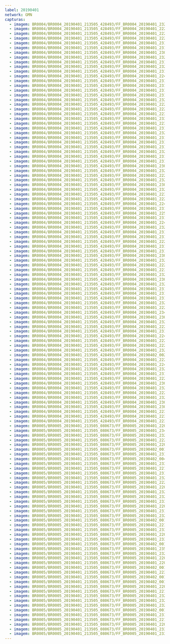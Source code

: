 ```yaml
---
label: 20190401
network: GMN
capturas:
  - imagem: BR0004/BR0004_20190401_213505_428493/FF_BR0004_20190401_232445_451_0130304.fits_maxpixel.jpg
  - imagem: BR0004/BR0004_20190401_213505_428493/FF_BR0004_20190401_222920_975_0064256.fits_maxpixel.jpg
  - imagem: BR0004/BR0004_20190401_213505_428493/FF_BR0004_20190401_222516_446_0059392.fits_maxpixel.jpg
  - imagem: BR0004/BR0004_20190401_213505_428493/FF_BR0004_20190401_222712_973_0061696.fits_maxpixel.jpg
  - imagem: BR0004/BR0004_20190401_213505_428493/FF_BR0004_20190401_231144_011_0114688.fits_maxpixel.jpg
  - imagem: BR0004/BR0004_20190401_213505_428493/FF_BR0004_20190401_231156_816_0114944.fits_maxpixel.jpg
  - imagem: BR0004/BR0004_20190401_213505_428493/FF_BR0004_20190401_230635_212_0108544.fits_maxpixel.jpg
  - imagem: BR0004/BR0004_20190401_213505_428493/FF_BR0004_20190401_232458_258_0130560.fits_maxpixel.jpg
  - imagem: BR0004/BR0004_20190401_213505_428493/FF_BR0004_20190401_231600_193_0119808.fits_maxpixel.jpg
  - imagem: BR0004/BR0004_20190401_213505_428493/FF_BR0004_20190401_232054_866_0125696.fits_maxpixel.jpg
  - imagem: BR0004/BR0004_20190401_213505_428493/FF_BR0004_20190401_231534_576_0119296.fits_maxpixel.jpg
  - imagem: BR0004/BR0004_20190401_213505_428493/FF_BR0004_20190401_224938_492_0088320.fits_maxpixel.jpg
  - imagem: BR0004/BR0004_20190401_213505_428493/FF_BR0004_20190401_231613_063_0120064.fits_maxpixel.jpg
  - imagem: BR0004/BR0004_20190401_213505_428493/FF_BR0004_20190401_231118_384_0114176.fits_maxpixel.jpg
  - imagem: BR0004/BR0004_20190401_213505_428493/FF_BR0004_20190401_231027_139_0113152.fits_maxpixel.jpg
  - imagem: BR0004/BR0004_20190401_213505_428493/FF_BR0004_20190401_231547_389_0119552.fits_maxpixel.jpg
  - imagem: BR0004/BR0004_20190401_213505_428493/FF_BR0004_20190401_232653_541_0132864.fits_maxpixel.jpg
  - imagem: BR0004/BR0004_20190401_213505_428493/FF_BR0004_20190401_222946_664_0064768.fits_maxpixel.jpg
  - imagem: BR0004/BR0004_20190401_213505_428493/FF_BR0004_20190401_222633_656_0060928.fits_maxpixel.jpg
  - imagem: BR0004/BR0004_20190401_213505_428493/FF_BR0004_20190401_223233_166_0068096.fits_maxpixel.jpg
  - imagem: BR0004/BR0004_20190401_213505_428493/FF_BR0004_20190401_233648_892_0144640.fits_maxpixel.jpg
  - imagem: BR0004/BR0004_20190401_213505_428493/FF_BR0004_20190401_223025_100_0065536.fits_maxpixel.jpg
  - imagem: BR0004/BR0004_20190401_213505_428493/FF_BR0004_20190401_231131_190_0114432.fits_maxpixel.jpg
  - imagem: BR0004/BR0004_20190401_213505_428493/FF_BR0004_20190401_232523_903_0131072.fits_maxpixel.jpg
  - imagem: BR0004/BR0004_20190401_213505_428493/FF_BR0004_20190401_231417_718_0117760.fits_maxpixel.jpg
  - imagem: BR0004/BR0004_20190401_213505_428493/FF_BR0004_20190401_231521_768_0119040.fits_maxpixel.jpg
  - imagem: BR0004/BR0004_20190401_213505_428493/FF_BR0004_20190401_231833_960_0122880.fits_maxpixel.jpg
  - imagem: BR0004/BR0004_20190401_213505_428493/FF_BR0004_20190401_232419_925_0129792.fits_maxpixel.jpg
  - imagem: BR0004/BR0004_20190401_213505_428493/FF_BR0004_20190401_231938_007_0124160.fits_maxpixel.jpg
  - imagem: BR0004/BR0004_20190401_213505_428493/FF_BR0004_20190401_231443_347_0118272.fits_maxpixel.jpg
  - imagem: BR0004/BR0004_20190401_213505_428493/FF_BR0004_20190401_230505_550_0106752.fits_maxpixel.jpg
  - imagem: BR0004/BR0004_20190401_213505_428493/FF_BR0004_20190401_232133_299_0126464.fits_maxpixel.jpg
  - imagem: BR0004/BR0004_20190401_213505_428493/FF_BR0004_20190401_222542_074_0059904.fits_maxpixel.jpg
  - imagem: BR0004/BR0004_20190401_213505_428493/FF_BR0004_20190401_232341_391_0129024.fits_maxpixel.jpg
  - imagem: BR0004/BR0004_20190401_213505_428493/FF_BR0004_20190401_230401_503_0105472.fits_maxpixel.jpg
  - imagem: BR0004/BR0004_20190401_213505_428493/FF_BR0004_20190401_232536_688_0131328.fits_maxpixel.jpg
  - imagem: BR0004/BR0004_20190401_213505_428493/FF_BR0004_20190401_223629_145_0072704.fits_maxpixel.jpg
  - imagem: BR0004/BR0004_20190401_213505_428493/FF_BR0004_20190401_222751_311_0062464.fits_maxpixel.jpg
  - imagem: BR0004/BR0004_20190401_213505_428493/FF_BR0004_20190401_224900_065_0087552.fits_maxpixel.jpg
  - imagem: BR0004/BR0004_20190401_213505_428493/FF_BR0004_20190401_231717_112_0121344.fits_maxpixel.jpg
  - imagem: BR0004/BR0004_20190401_213505_428493/FF_BR0004_20190401_225827_197_0098816.fits_maxpixel.jpg
  - imagem: BR0004/BR0004_20190401_213505_428493/FF_BR0004_20190401_231456_141_0118528.fits_maxpixel.jpg
  - imagem: BR0004/BR0004_20190401_213505_428493/FF_BR0004_20190401_224912_885_0087808.fits_maxpixel.jpg
  - imagem: BR0004/BR0004_20190401_213505_428493/FF_BR0004_20190401_232432_669_0130048.fits_maxpixel.jpg
  - imagem: BR0004/BR0004_20190401_213505_428493/FF_BR0004_20190401_231912_387_0123648.fits_maxpixel.jpg
  - imagem: BR0004/BR0004_20190401_213505_428493/FF_BR0004_20190401_231846_776_0123136.fits_maxpixel.jpg
  - imagem: BR0004/BR0004_20190401_213505_428493/FF_BR0004_20190401_222359_584_0057856.fits_maxpixel.jpg
  - imagem: BR0004/BR0004_20190401_213505_428493/FF_BR0004_20190401_231209_619_0115200.fits_maxpixel.jpg
  - imagem: BR0004/BR0004_20190401_213505_428493/FF_BR0004_20190401_231222_445_0115456.fits_maxpixel.jpg
  - imagem: BR0004/BR0004_20190401_213505_428493/FF_BR0004_20190401_230348_687_0105216.fits_maxpixel.jpg
  - imagem: BR0004/BR0004_20190401_213505_428493/FF_BR0004_20190401_232640_729_0132608.fits_maxpixel.jpg
  - imagem: BR0004/BR0004_20190401_213505_428493/FF_BR0004_20190401_222959_457_0065024.fits_maxpixel.jpg
  - imagem: BR0004/BR0004_20190401_213505_428493/FF_BR0004_20190401_223337_232_0069376.fits_maxpixel.jpg
  - imagem: BR0004/BR0004_20190401_213505_428493/FF_BR0004_20190401_232146_106_0126720.fits_maxpixel.jpg
  - imagem: BR0004/BR0004_20190401_213505_428493/FF_BR0004_20190401_230648_035_0108800.fits_maxpixel.jpg
  - imagem: BR0004/BR0004_20190401_213505_428493/FF_BR0004_20190401_232407_021_0129536.fits_maxpixel.jpg
  - imagem: BR0004/BR0004_20190401_213505_428493/FF_BR0004_20190401_231704_292_0121088.fits_maxpixel.jpg
  - imagem: BR0004/BR0004_20190401_213505_428493/FF_BR0004_20190401_231508_967_0118784.fits_maxpixel.jpg
  - imagem: BR0004/BR0004_20190401_213505_428493/FF_BR0004_20190401_231001_519_0112640.fits_maxpixel.jpg
  - imagem: BR0004/BR0004_20190401_213505_428493/FF_BR0004_20190401_232224_546_0127488.fits_maxpixel.jpg
  - imagem: BR0004/BR0004_20190401_213505_428493/FF_BR0004_20190401_222804_120_0062720.fits_maxpixel.jpg
  - imagem: BR0004/BR0004_20190401_213505_428493/FF_BR0004_20190401_234508_684_0154624.fits_maxpixel.jpg
  - imagem: BR0004/BR0004_20190401_213505_428493/FF_BR0004_20190401_230414_320_0105728.fits_maxpixel.jpg
  - imagem: BR0004/BR0004_20190401_213505_428493/FF_BR0004_20190401_232615_114_0132096.fits_maxpixel.jpg
  - imagem: BR0004/BR0004_20190401_213505_428493/FF_BR0004_20190401_222412_423_0058112.fits_maxpixel.jpg
  - imagem: BR0004/BR0004_20190401_213505_428493/FF_BR0004_20190401_231430_533_0118016.fits_maxpixel.jpg
  - imagem: BR0004/BR0004_20190401_213505_428493/FF_BR0004_20190401_224925_686_0088064.fits_maxpixel.jpg
  - imagem: BR0004/BR0004_20190401_213505_428493/FF_BR0004_20190401_222503_651_0059136.fits_maxpixel.jpg
  - imagem: BR0004/BR0004_20190401_213505_428493/FF_BR0004_20190401_222646_104_0061184.fits_maxpixel.jpg
  - imagem: BR0004/BR0004_20190401_213505_428493/FF_BR0004_20190401_232706_346_0133120.fits_maxpixel.jpg
  - imagem: BR0004/BR0004_20190401_213505_428493/FF_BR0004_20190402_002202_251_0198656.fits_maxpixel.jpg
  - imagem: BR0004/BR0004_20190401_213505_428493/FF_BR0004_20190401_222450_831_0058880.fits_maxpixel.jpg
  - imagem: BR0004/BR0004_20190401_213505_428493/FF_BR0004_20190401_224847_262_0087296.fits_maxpixel.jpg
  - imagem: BR0004/BR0004_20190401_213505_428493/FF_BR0004_20190401_232511_089_0130816.fits_maxpixel.jpg
  - imagem: BR0004/BR0004_20190401_213505_428493/FF_BR0004_20190401_231859_576_0123392.fits_maxpixel.jpg
  - imagem: BR0004/BR0004_20190401_213505_428493/FF_BR0004_20190401_222554_865_0060160.fits_maxpixel.jpg
  - imagem: BR0004/BR0004_20190401_213505_428493/FF_BR0004_20190401_230804_888_0110336.fits_maxpixel.jpg
  - imagem: BR0004/BR0004_20190401_213505_428493/FF_BR0004_20190401_232211_730_0127232.fits_maxpixel.jpg
  - imagem: BR0004/BR0004_20190401_213505_428493/FF_BR0004_20190401_222933_784_0064512.fits_maxpixel.jpg
  - imagem: BR0004/BR0004_20190401_213505_428493/FF_BR0004_20190401_232315_767_0128512.fits_maxpixel.jpg
  - imagem: BR0004/BR0004_20190401_213505_428493/FF_BR0004_20190401_230427_128_0105984.fits_maxpixel.jpg
  - imagem: BR0004/BR0004_20190401_213505_428493/FF_BR0004_20190401_230439_932_0106240.fits_maxpixel.jpg
  - imagem: BR0004/BR0004_20190401_213505_428493/FF_BR0004_20190401_223811_578_0074752.fits_maxpixel.jpg
  - imagem: BR0004/BR0004_20190401_213505_428493/FF_BR0004_20190401_223012_258_0065280.fits_maxpixel.jpg
  - imagem: BR0004/BR0004_20190401_213505_428493/FF_BR0004_20190401_223415_667_0070144.fits_maxpixel.jpg
  - imagem: BR0005/BR0005_20190401_213505_080673/FF_BR0005_20190401_220924_612_0040448.fits_maxpixel.jpg
  - imagem: BR0005/BR0005_20190401_213505_080673/FF_BR0005_20190401_234635_960_0156672.fits_maxpixel.jpg
  - imagem: BR0005/BR0005_20190401_213505_080673/FF_BR0005_20190401_232200_039_0127232.fits_maxpixel.jpg
  - imagem: BR0005/BR0005_20190401_213505_080673/FF_BR0005_20190401_222928_806_0064512.fits_maxpixel.jpg
  - imagem: BR0005/BR0005_20190401_213505_080673/FF_BR0005_20190401_220104_721_0030464.fits_maxpixel.jpg
  - imagem: BR0005/BR0005_20190401_213505_080673/FF_BR0005_20190402_001425_726_0189952.fits_maxpixel.jpg
  - imagem: BR0005/BR0005_20190401_213505_080673/FF_BR0005_20190401_231828_182_0123136.fits_maxpixel.jpg
  - imagem: BR0005/BR0005_20190401_213505_080673/FF_BR0005_20190402_004004_755_0220672.fits_maxpixel.jpg
  - imagem: BR0005/BR0005_20190401_213505_080673/FF_BR0005_20190401_233608_290_0144128.fits_maxpixel.jpg
  - imagem: BR0005/BR0005_20190401_213505_080673/FF_BR0005_20190401_221523_261_0047616.fits_maxpixel.jpg
  - imagem: BR0005/BR0005_20190401_213505_080673/FF_BR0005_20190401_231840_996_0123392.fits_maxpixel.jpg
  - imagem: BR0005/BR0005_20190401_213505_080673/FF_BR0005_20190401_232135_492_0126720.fits_maxpixel.jpg
  - imagem: BR0005/BR0005_20190401_213505_080673/FF_BR0005_20190401_222421_389_0058368.fits_maxpixel.jpg
  - imagem: BR0005/BR0005_20190401_213505_080673/FF_BR0005_20190401_220858_980_0039936.fits_maxpixel.jpg
  - imagem: BR0005/BR0005_20190401_213505_080673/FF_BR0005_20190401_232147_240_0126976.fits_maxpixel.jpg
  - imagem: BR0005/BR0005_20190401_213505_080673/FF_BR0005_20190401_232616_336_0132352.fits_maxpixel.jpg
  - imagem: BR0005/BR0005_20190401_213505_080673/FF_BR0005_20190401_233633_907_0144640.fits_maxpixel.jpg
  - imagem: BR0005/BR0005_20190401_213505_080673/FF_BR0005_20190401_220520_924_0035584.fits_maxpixel.jpg
  - imagem: BR0005/BR0005_20190401_213505_080673/FF_BR0005_20190401_231906_611_0123904.fits_maxpixel.jpg
  - imagem: BR0005/BR0005_20190401_213505_080673/FF_BR0005_20190401_232225_661_0127744.fits_maxpixel.jpg
  - imagem: BR0005/BR0005_20190401_213505_080673/FF_BR0005_20190402_001438_540_0190208.fits_maxpixel.jpg
  - imagem: BR0005/BR0005_20190401_213505_080673/FF_BR0005_20190401_221015_842_0041472.fits_maxpixel.jpg
  - imagem: BR0005/BR0005_20190401_213505_080673/FF_BR0005_20190401_233555_485_0143872.fits_maxpixel.jpg
  - imagem: BR0005/BR0005_20190401_213505_080673/FF_BR0005_20190401_220911_801_0040192.fits_maxpixel.jpg
  - imagem: BR0005/BR0005_20190401_213505_080673/FF_BR0005_20190401_233400_190_0141568.fits_maxpixel.jpg
  - imagem: BR0005/BR0005_20190401_213505_080673/FF_BR0005_20190402_001308_870_0188416.fits_maxpixel.jpg
  - imagem: BR0005/BR0005_20190401_213505_080673/FF_BR0005_20190401_235743_218_0169984.fits_maxpixel.jpg
  - imagem: BR0005/BR0005_20190401_213505_080673/FF_BR0005_20190401_232029_037_0125440.fits_maxpixel.jpg
  - imagem: BR0005/BR0005_20190401_213505_080673/FF_BR0005_20190401_220508_099_0035328.fits_maxpixel.jpg
  - imagem: BR0005/BR0005_20190401_213505_080673/FF_BR0005_20190401_220208_763_0031744.fits_maxpixel.jpg
  - imagem: BR0005/BR0005_20190401_213505_080673/FF_BR0005_20190402_001412_910_0189696.fits_maxpixel.jpg
  - imagem: BR0005/BR0005_20190401_213505_080673/FF_BR0005_20190401_223349_847_0069632.fits_maxpixel.jpg
  - imagem: BR0005/BR0005_20190401_213505_080673/FF_BR0005_20190402_001035_100_0185344.fits_maxpixel.jpg
  - imagem: BR0005/BR0005_20190401_213505_080673/FF_BR0005_20190402_001451_350_0190464.fits_maxpixel.jpg
  - imagem: BR0005/BR0005_20190401_213505_080673/FF_BR0005_20190401_220937_417_0040704.fits_maxpixel.jpg
  - imagem: BR0005/BR0005_20190401_213505_080673/FF_BR0005_20190401_221601_704_0048384.fits_maxpixel.jpg
  - imagem: BR0005/BR0005_20190401_213505_080673/FF_BR0005_20190401_232212_857_0127488.fits_maxpixel.jpg
  - imagem: BR0005/BR0005_20190401_213505_080673/FF_BR0005_20190401_232317_009_0128768.fits_maxpixel.jpg
  - imagem: BR0005/BR0005_20190401_213505_080673/FF_BR0005_20190401_232251_280_0128256.fits_maxpixel.jpg
  - imagem: BR0005/BR0005_20190401_213505_080673/FF_BR0005_20190402_001321_675_0188672.fits_maxpixel.jpg
  - imagem: BR0005/BR0005_20190401_213505_080673/FF_BR0005_20190401_231853_800_0123648.fits_maxpixel.jpg
  - imagem: BR0005/BR0005_20190401_213505_080673/FF_BR0005_20190401_221536_096_0047872.fits_maxpixel.jpg
  - imagem: BR0005/BR0005_20190401_213505_080673/FF_BR0005_20190401_220221_572_0032000.fits_maxpixel.jpg
  - imagem: BR0005/BR0005_20190401_213505_080673/FF_BR0005_20190401_233347_389_0141312.fits_maxpixel.jpg
  - imagem: BR0005/BR0005_20190401_213505_080673/FF_BR0005_20190401_233621_096_0144384.fits_maxpixel.jpg
---
```


